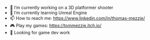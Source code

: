 - 🔭 I’m currently working on a 3D platformer shooter
- 🌱 I’m currently learning Unreal Engine
- 📫 How to reach me: https://www.linkedin.com/in/thomas-mezzie/
- 🎮 Play my games: https://tommezzie.itch.io/
- 💼 Looking for game dev work

<!--
- 👯 I’m looking to collaborate on ...
- 🤔 I’m looking for help with ...
- 💬 Ask me about ...
- 😄 Pronouns: ...
- ⚡ Fun fact: ...
-->
